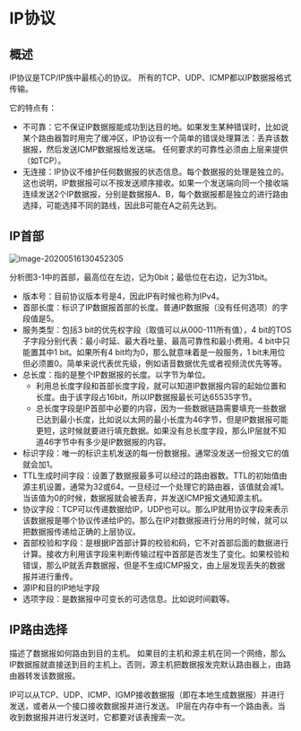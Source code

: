 # IP协议



## 概述

IP协议是TCP/IP族中最核心的协议。 所有的TCP、UDP、ICMP都以IP数据报格式传输。

它的特点有：

- 不可靠：它不保证IP数据报能成功到达目的地。如果发生某种错误时，比如说某个路由器暂时用完了缓冲区，IP协议有一个简单的错误处理算法：丢弃该数据报，然后发送ICMP数据报给发送端。  任何要求的可靠性必须由上层来提供（如TCP）。
- 无连接：IP协议不维护任何数据报的状态信息。每个数据报的处理是独立的。这也说明，IP数据报可以不按发送顺序接收。如果一个发送端向同一个接收端连续发送2个IP数据报，分别是数据报A、B，每个数据报都是独立的进行路由选择，可能选择不同的路线，因此B可能在A之前先达到。





## IP首部

![image-20200516130452305](https://tva1.sinaimg.cn/large/007S8ZIlgy1geu7j92vvwj312k0pen1x.jpg)

分析图3-1中的首部，最高位在左边，记为0bit；最低位在右边，记为31bit。

- 版本号：目前协议版本号是4，因此IP有时候也称为IPv4。
- 首部长度：标识了IP数据报首部的长度。普通IP数据报（没有任何选项）的字段值是5。
- 服务类型：包括3 bit的优先权字段（取值可以从000-111所有值），4 bit的TOS子字段分别代表：最小时延、最大吞吐量、最高可靠性和最小费用。4 bit中只能置其中1 bit。如果所有4 bit均为0，那么就意味着是一般服务，1 bit未用位但必须置0。简单来说代表优先级，例如语音数据优先或者视频流优先等等。
- 总长度：指的是整个IP数据报的长度。以字节为单位。
  - 利用总长度字段和首部长度字段，就可以知道IP数据报内容的起始位置和长度。由于该字段占16bit，所以IP数据报最长可达65535字节。
  - 总长度字段是IP首部中必要的内容，因为一些数据链路需要填充一些数据已达到最小长度，比如说以太网的最小长度为46字节，但是IP数据报可能更短，这时候就要进行填充数据。如果没有总长度字段，那么IP层就不知道46字节中有多少是IP数据报的内容。
- 标识字段：唯一的标识主机发送的每一份数据报。通常没发送一份报文它的值就会加1。
- TTL生成时间字段：设置了数据报最多可以经过的路由器数。TTL的初始值由源主机设置，通常为32或64。一旦经过一个处理它的路由器，该值就会减1。当该值为0的时候，数据报就会被丢弃，并发送ICMP报文通知源主机。
- 协议字段：TCP可以传递数据给IP，UDP也可以。那么IP就用协议字段来表示该数据报是哪个协议传递给IP的。那么在IP对数据报进行分用的时候，就可以把数据报传递给正确的上层协议。
- 首部校验和字段：是根据IP首部计算的校验和码，它不对首部后面的数据进行计算。接收方利用该字段来判断传输过程中首部是否发生了变化。如果校验和错误，那么IP就丢弃数据报，但是不生成ICMP报文，由上层发现丢失的数据报并进行重传。
- 源IP和目的IP地址字段
- 选项字段：是数据报中可变长的可选信息。比如说时间戳等。







## IP路由选择

描述了数据报如何路由到目的主机。  如果目的主机和源主机在同一个网络，那么IP数据报就直接送到目的主机上。否则，源主机把数据报发完默认路由器上，由路由器转发该数据报。

IP可以从TCP、UDP、ICMP、IGMP接收数据报（即在本地生成数据报）并进行发送，或者从一个接口接收数据报并进行发送。  IP层在内存中有一个路由表。当收到数据报并进行发送时，它都要对该表搜索一次。